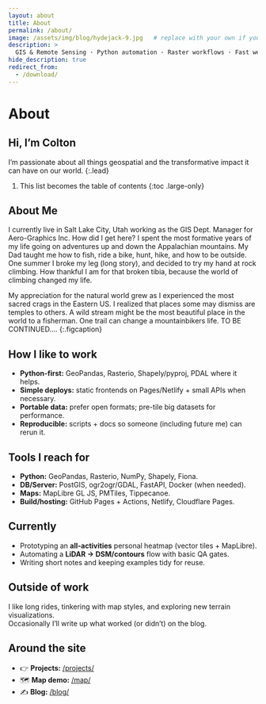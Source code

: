 ```yaml
---
layout: about
title: About
permalink: /about/
image: /assets/img/blog/hydejack-9.jpg   # replace with your own if you like
description: >
  GIS & Remote Sensing · Python automation · Raster workflows · Fast web maps.
hide_description: true
redirect_from:
  - /download/
---
```


# About

<!--author-->

## Hi, I’m Colton

I’m passionate about all things geospatial and the transformative impact it can have on our world.
{:.lead}

1. This list becomes the table of contents
{:toc .large-only}

## About Me

I currently live in Salt Lake City, Utah working as the GIS Dept. Manager for Aero-Graphics Inc.
How did I get here?
I spent the most formative years of my life going on adventures up and down the Appalachian mountains. My Dad taught me how to fish, ride a bike, hunt, hike, and how to be outside. 
One summer I broke my leg (long story), and decided to try my hand at rock climbing. How thankful I am for that broken tibia, because the world of climbing changed my life. 

My appreciation for the natural world grew as I experienced the most sacred crags in the Eastern US. I realized that places some may dismiss are temples to others. A wild stream might be the most beautiful place in the world to a fisherman. One trail can change a mountainbikers life. TO BE CONTINUED....
{:.figcaption}

## How I like to work

- **Python-first:** GeoPandas, Rasterio, Shapely/pyproj, PDAL where it helps.
- **Simple deploys:** static frontends on Pages/Netlify + small APIs when necessary.
- **Portable data:** prefer open formats; pre-tile big datasets for performance.
- **Reproducible:** scripts + docs so someone (including future me) can rerun it.

## Tools I reach for

- **Python:** GeoPandas, Rasterio, NumPy, Shapely, Fiona.
- **DB/Server:** PostGIS, ogr2ogr/GDAL, FastAPI, Docker (when needed).
- **Maps:** MapLibre GL JS, PMTiles, Tippecanoe.
- **Build/hosting:** GitHub Pages + Actions, Netlify, Cloudflare Pages.

## Currently

- Prototyping an **all-activities** personal heatmap (vector tiles + MapLibre).
- Automating a **LiDAR → DSM/contours** flow with basic QA gates.
- Writing short notes and keeping examples tidy for reuse.

## Outside of work

I like long rides, tinkering with map styles, and exploring new terrain visualizations.  
Occasionally I’ll write up what worked (or didn’t) on the blog.

## Around the site

- 👉 **Projects:** [/projects/](/projects/)  
- 🗺️ **Map demo:** [/map/](/map/)  
- ✍️ **Blog:** [/blog/](/blog/)

